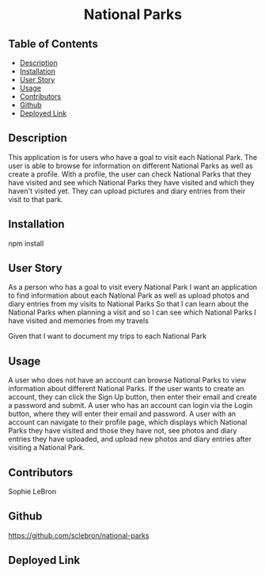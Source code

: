 <h1 align='center'>National Parks</h1>

## Table of Contents

- [Description](#description)
- [Installation](#installation)
- [User Story](#user_story)
- [Usage](#usage)
- [Contributors](#contributors)
- [Github](#github)
- [Deployed Link](#deployed_link)

## Description

This application is for users who have a goal to visit each National Park. The user is able to browse for information on different National Parks as well as create a profile. With a profile, the user can check National Parks that they have visited and see which National Parks they have visited and which they haven't visited yet. They can upload pictures and diary entries from their visit to that park.

## Installation

npm install

## User Story

As a person who has a goal to visit every National Park
I want an application to find information about each National Park as well as upload photos and diary entries from my visits to National Parks
So that I can learn about the National Parks when planning a visit and so I can see which National Parks I have visited and memories from my travels

Given that I want to document my trips to each National Park


## Usage

A user who does not have an account can browse National Parks to view information about different National Parks. If the user wants to create an account, they can click the Sign Up button, then enter their email and create a password and submit.
A user who has an account can login via the Login button, where they will enter their email and password. A user with an account can navigate to their profile page, which displays which National Parks they have visited and those they have not, see photos and diary entries they have uploaded, and upload new photos and diary entries after visiting a National Park.

## Contributors 

Sophie LeBron

## Github

https://github.com/sclebron/national-parks

## Deployed Link